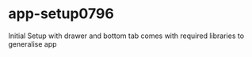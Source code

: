# app-setup0796
Initial Setup with drawer and bottom tab comes with required libraries to generalise app
